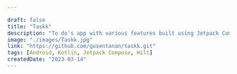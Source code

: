 ```yaml
---

draft: false
title: "Taskk"
description: "To do's app with various features built using Jetpack Compose"
image: "./images/Taskk.jpg"
link: "https://github.com/gusentanan/taskk.git"
tags: [Android, Kotlin, Jetpack Compose, Hilt]
createdDate: "2023-03-14"
---
```

